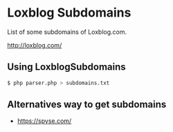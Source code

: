 # Loxblog Subdomains

List of some subdomains of Loxblog.com.

http://loxblog.com/

## Using LoxblogSubdomains

```bash
$ php parser.php > subdomains.txt
```

## Alternatives way to get subdomains

- https://spyse.com/
